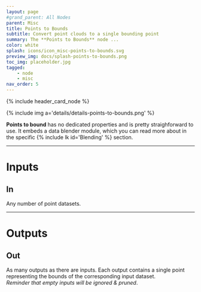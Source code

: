 ```yaml
---
layout: page
#grand_parent: All Nodes
parent: Misc
title: Points to Bounds
subtitle: Convert point clouds to a single bounding point
summary: The **Points to Bounds** node ...
color: white
splash: icons/icon_misc-points-to-bounds.svg
preview_img: docs/splash-points-to-bounds.png
toc_img: placeholder.jpg
tagged:
    - node
    - misc
nav_order: 5
---
```


{% include header_card_node %}

{% include img a='details/details-points-to-bounds.png' %} 

**Points to bound** has no dedicated properties and is pretty straighforward to use.
It embeds a data blender module, which you can read more about in the specific {% include lk id='Blending' %} section.

---
# Inputs
## In
Any number of point datasets.

---
# Outputs
## Out
As many outputs as there are inputs. Each output contains a single point representing the bounds of the corresponding input dataset.  
*Reminder that empty inputs will be ignored & pruned*.